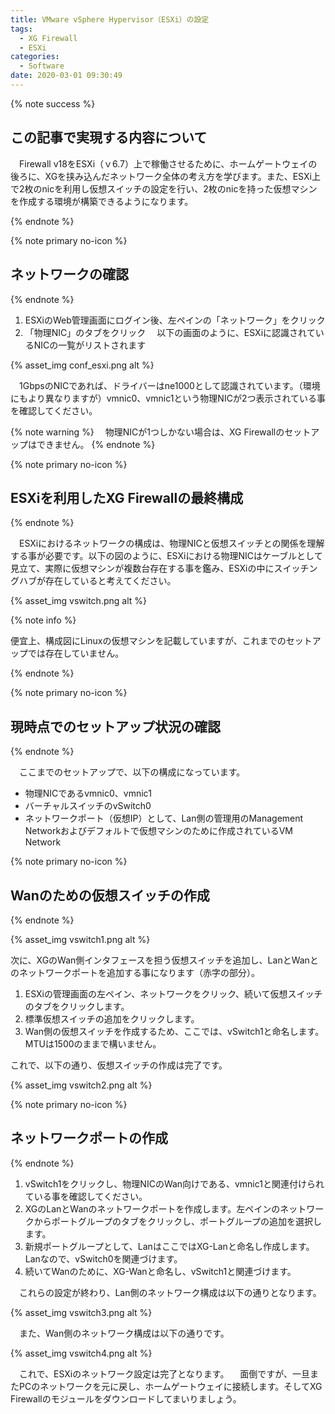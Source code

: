 ```yaml
---
title: VMware vSphere Hypervisor（ESXi）の設定
tags:
  - XG Firewall
  - ESXi
categories:
  - Software
date: 2020-03-01 09:30:49
---
```

{% note success  %}

## この記事で実現する内容について

　Firewall v18をESXi（ｖ6.7）上で稼働させるために、ホームゲートウェイの後ろに、XGを挟み込んだネットワーク全体の考え方を学びます。また、ESXi上で2枚のnicを利用し仮想スイッチの設定を行い、2枚のnicを持った仮想マシンを作成する環境が構築できるようになります。

{% endnote %}

<!-- more -->

{% note primary no-icon %}

## ネットワークの確認

{% endnote %}

 1. ESXiのWeb管理画面にログイン後、左ペインの「ネットワーク」をクリック
 2. 「物理NIC」のタブをクリック
 　以下の画面のように、ESXiに認識されているNICの一覧がリストされます

{% asset_img conf_esxi.png alt %}

 　1GbpsのNICであれば、ドライバーはne1000として認識されています。（環境にもより異なりますが）vmnic0、vmnic1という物理NICが2つ表示されている事を確認してください。

 {% note warning %}
 　物理NICが1つしかない場合は、XG Firewallのセットアップはできません。
 {% endnote %}

{% note primary no-icon %}

## ESXiを利用したXG Firewallの最終構成

{% endnote %}

　ESXiにおけるネットワークの構成は、物理NICと仮想スイッチとの関係を理解する事が必要です。以下の図のように、ESXiにおける物理NICはケーブルとして見立て、実際に仮想マシンが複数台存在する事を鑑み、ESXiの中にスイッチングハブが存在していると考えてください。

{% asset_img vswitch.png alt %}

 {% note info %}

便宜上、構成図にLinuxの仮想マシンを記載していますが、これまでのセットアップでは存在していません。

 {% endnote %}

{% note primary no-icon %}

## 現時点でのセットアップ状況の確認

{% endnote %}

　ここまでのセットアップで、以下の構成になっています。

- 物理NICであるvmnic0、vmnic1
- バーチャルスイッチのvSwitch0
- ネットワークポート（仮想IP）として、Lan側の管理用のManagement Networkおよびデフォルトで仮想マシンのために作成されているVM Network

{% note primary no-icon %}

## Wanのための仮想スイッチの作成

{% endnote %}

{% asset_img vswitch1.png alt %}

 次に、XGのWan側インタフェースを担う仮想スイッチを追加し、LanとWanとのネットワークポートを追加する事になります（赤字の部分）。

 1. ESXiの管理画面の左ペイン、ネットワークをクリック、続いて仮想スイッチのタブをクリックします。
 2. 標準仮想スイッチの追加をクリックします。
 3. Wan側の仮想スイッチを作成するため、ここでは、vSwitch1と命名します。MTUは1500のままで構いません。

これで、以下の通り、仮想スイッチの作成は完了です。

{% asset_img vswitch2.png alt %}

{% note primary no-icon %}

## ネットワークポートの作成

{% endnote %}

 1. vSwitch1をクリックし、物理NICのWan向けである、vmnic1と関連付けられている事を確認してください。
 2. XGのLanとWanのネットワークポートを作成します。左ペインのネットワークからポートグループのタブをクリックし、ポートグループの追加を選択します。
 3. 新規ポートグループとして、LanはここではXG-Lanと命名し作成します。Lanなので、vSwitch0を関連づけます。
 4. 続いてWanのために、XG-Wanと命名し、vSwitch1と関連づけます。

　これらの設定が終わり、Lan側のネットワーク構成は以下の通りとなります。

{% asset_img vswitch3.png alt %}

　また、Wan側のネットワーク構成は以下の通りです。

{% asset_img vswitch4.png alt %}

　これで、ESXiのネットワーク設定は完了となります。
　面倒ですが、一旦またPCのネットワークを元に戻し、ホームゲートウェイに接続します。そしてXG Firewallのモジュールをダウンロードしてまいりましょう。
